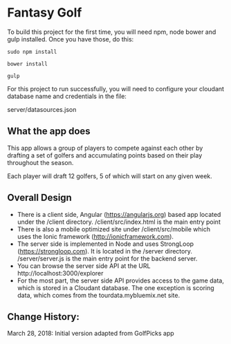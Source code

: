 # Fantasy Golf

To build this project for the first time, you will need npm, node bower and gulp installed.  Once you have those, do this:

```
sudo npm install

bower install

gulp
```

For this project to run successfully, you will need to configure your cloudant database
name and credentials in the file:


server/datasources.json

## What the app does

This app allows a group of players to compete against each other by drafting a set of golfers and
accumulating points based on their play throughout the season.

Each player will draft 12 golfers, 5 of which will start on any given week.

## Overall Design

- There is a client side, Angular (https://angularjs.org) based app located under the /client directory.  /client/src/index.html is the main entry point
- There is also a mobile optimized site under /client/src/mobile which uses the Ionic framework (http://ionicframework.com).
- The server side is implemented in Node and uses StrongLoop (https://strongloop.com). It is located in the /server directory.  /server/server.js is the main entry point for the backend server.
- You can browse the server side API at the URL http://localhost:3000/explorer
- For the most part, the server side API provides access to the game data, which is stored in a Cloudant database.  The one exception is scoring data, which comes from the tourdata.mybluemix.net site.



## Change History:

March 28, 2018:
Initial version adapted from GolfPicks app
